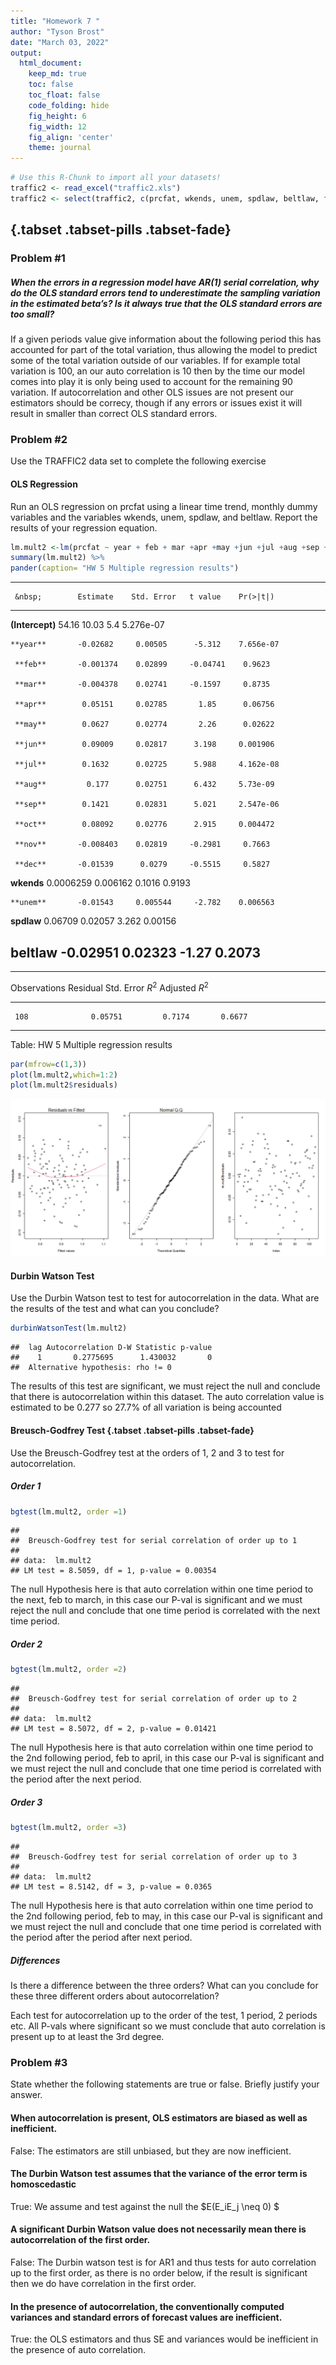 ```yaml
---
title: "Homework 7 "
author: "Tyson Brost"
date: "March 03, 2022"
output:
  html_document:  
    keep_md: true
    toc: false
    toc_float: false
    code_folding: hide
    fig_height: 6
    fig_width: 12
    fig_align: 'center'
    theme: journal
---
```







```r
# Use this R-Chunk to import all your datasets!
traffic2 <- read_excel("traffic2.xls")
traffic2 <- select(traffic2, c(prcfat, wkends, unem, spdlaw, beltlaw, feb,mar,apr,may,jun,jul,aug,sep,oct,nov,dec, year))
```

## {.tabset .tabset-pills .tabset-fade}

### Problem #1

##### When the errors in a regression model have AR(1) serial correlation, why do the OLS standard errors tend to underestimate the sampling variation in the estimated beta’s?  Is it always true that the OLS standard errors are too small?

If a given periods value give information about the following period this has accounted for part of the total variation, thus allowing the model to predict some of the total variation outside of our variables. If for example total variation is 100, an our auto correlation is 10 then by the time our model comes into play it is only being used to account for the remaining 90 variation. If autocorrelation and other OLS issues are not present our estimators should be correcy, though if any errors or issues exist it will result in smaller than correct OLS standard errors.

### Problem #2

Use the TRAFFIC2 data set to complete the following exercise

#### OLS Regression
Run an OLS regression on prcfat using a linear time trend, monthly dummy variables and the variables wkends, unem, spdlaw, and beltlaw. Report the results of your regression equation.




```r
lm.mult2 <-lm(prcfat ~ year + feb + mar +apr +may +jun +jul +aug +sep +oct +nov +dec + wkends + unem + spdlaw +beltlaw, data=traffic2)
summary(lm.mult2) %>%
pander(caption= "HW 5 Multiple regression results")
```


-----------------------------------------------------------------
     &nbsp;        Estimate    Std. Error   t value    Pr(>|t|)  
----------------- ----------- ------------ ---------- -----------
 **(Intercept)**     54.16       10.03        5.4      5.276e-07 

    **year**       -0.02682     0.00505      -5.312    7.656e-07 

     **feb**       -0.001374    0.02899     -0.04741    0.9623   

     **mar**       -0.004378    0.02741     -0.1597     0.8735   

     **apr**        0.05151     0.02785       1.85      0.06756  

     **may**        0.0627      0.02774       2.26      0.02622  

     **jun**        0.09009     0.02817      3.198     0.001906  

     **jul**        0.1632      0.02725      5.988     4.162e-08 

     **aug**         0.177      0.02751      6.432     5.73e-09  

     **sep**        0.1421      0.02831      5.021     2.547e-06 

     **oct**        0.08092     0.02776      2.915     0.004472  

     **nov**       -0.008403    0.02819     -0.2981     0.7663   

     **dec**       -0.01539      0.0279     -0.5515     0.5827   

   **wkends**      0.0006259    0.006162     0.1016     0.9193   

    **unem**       -0.01543     0.005544     -2.782    0.006563  

   **spdlaw**       0.06709     0.02057      3.262      0.00156  

   **beltlaw**     -0.02951     0.02323      -1.27      0.2073   
-----------------------------------------------------------------


--------------------------------------------------------------
 Observations   Residual Std. Error   $R^2$    Adjusted $R^2$ 
-------------- --------------------- -------- ----------------
     108              0.05751         0.7174       0.6677     
--------------------------------------------------------------

Table: HW 5 Multiple regression results


```r
par(mfrow=c(1,3))
plot(lm.mult2,which=1:2)
plot(lm.mult2$residuals)
```

![](HW7_files/figure-html/unnamed-chunk-4-1.png)<!-- -->


#### Durbin Watson Test

Use the Durbin Watson test to test for autocorrelation in the data. What are the results of the test and what can you conclude?


```r
durbinWatsonTest(lm.mult2)
```

```
##  lag Autocorrelation D-W Statistic p-value
##    1       0.2775695      1.430032       0
##  Alternative hypothesis: rho != 0
```

The results of this test are significant, we must reject the null and conclude that there is autocorrelation within this dataset. The auto correlation value is estimated to be 0.277 so 27.7% of all variation is being accounted

####  Breusch-Godfrey Test {.tabset .tabset-pills .tabset-fade}
Use the Breusch-Godfrey test at the orders of 1, 2 and 3 to test for autocorrelation. 

##### Order 1


```r
bgtest(lm.mult2, order =1)
```

```
## 
## 	Breusch-Godfrey test for serial correlation of order up to 1
## 
## data:  lm.mult2
## LM test = 8.5059, df = 1, p-value = 0.00354
```

The null Hypothesis here is that auto correlation within one time period to the next, feb to march, in this case our P-val is significant and we must reject the null and conclude that one time period is correlated with the next time period.


##### Order 2


```r
bgtest(lm.mult2, order =2)
```

```
## 
## 	Breusch-Godfrey test for serial correlation of order up to 2
## 
## data:  lm.mult2
## LM test = 8.5072, df = 2, p-value = 0.01421
```

The null Hypothesis here is that auto correlation within one time period to the 2nd following period, feb to april, in this case our P-val is significant and we must reject the null and conclude that one time period is correlated with the period after the next period.

##### Order 3


```r
bgtest(lm.mult2, order =3)
```

```
## 
## 	Breusch-Godfrey test for serial correlation of order up to 3
## 
## data:  lm.mult2
## LM test = 8.5142, df = 3, p-value = 0.0365
```

The null Hypothesis here is that auto correlation within one time period to the 2nd following period, feb to may, in this case our P-val is significant and we must reject the null and conclude that one time period is correlated with the period after the period after next period.

####

##### Differences 
Is there a difference between the three orders?  What can you conclude for these three different orders about autocorrelation?

Each test for autocorrelation up to the order of the test, 1 period, 2 periods etc. All P-vals where significant so we must conclude that auto correlation is present up to at least the 3rd degree.


### Problem #3

State whether the following statements are true or false.  Briefly justify your answer.

#### When autocorrelation is present, OLS estimators are biased as well as inefficient.
  
  False: The estimators are still unbiased, but they are now inefficient.

#### The Durbin Watson test assumes that the variance of the error term is homoscedastic

True: We assume and test against the null the $E(E_iE_j \neq 0) $

#### A significant Durbin Watson value does not necessarily mean there is autocorrelation of the first order.

False: The Durbin watson test is for AR1 and thus tests for auto correlation up to the first order, as there is no order below, if the result is significant then we do have correlation in the first order.

#### In the presence of autocorrelation, the conventionally computed variances and standard errors of forecast values are inefficient.

True: the OLS estimators and thus SE and variances would be inefficient in the presence of auto correlation.

